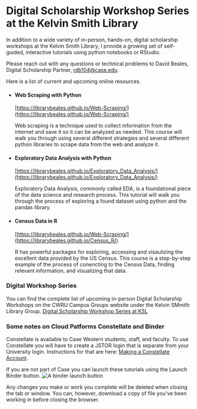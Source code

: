 # Digital Scholarship Workshop Series at the Kelvin Smith Library

In addition to a wide variety of in-person, hands-on, digital scholarship workshops at the Kelvin Smith Library, I provide a growing set of self-guided, interactive tutorials using python notebooks or RStudio.   

Please reach out with any questions or technical problems to David Beales, Digital Scholarship Partner, [rdb104@case.edu](mailto:rdb104@case.edu).

Here is a list of current and upcoming online resources.

- #### Web Scraping with Python
  [https://librarybeales.github.io/Web-Scraping/](https://librarybeales.github.io/Web-Scraping/)

  Web scraping is a technique used to collect information from the internet and save it so it can be analyzed as needed.  This course will walk you through using several different strategies and several different python libraries to scrape    data from the web and analyze it.

- #### Exploratory Data Analysis with Python
  [https://librarybeales.github.io/Exploratory_Data_Analysis/](https://librarybeales.github.io/Exploratory_Data_Analysis/)

  Exploratory Data Analysis, commonly called EDA, is a foundational piece of the data science and research process. This tutorial will walk you through the process of exploring a found dataset using python and the pandas library.

- #### Census Data in R
  [https://librarybeales.github.io/Web-Scraping/](https://librarybeales.github.io/Census_R/)

  R has powerful packages for exploring, accessing and visaulizing the excellent data provided by the US Census.  This course is a step-by-step example of the process of conencting to the Census Data, finding relevant information, and
  visualizing that data.



### Digital Workshop Series

You can find the complete list of upcoming in-person Digital Scholarship Workshops on the CWRU Campus Groups website under the Kelvin SMmith Library Group.
[Digital Scholarship Workshop Series at KSL](https://community.case.edu/events_list?topic_tags=1778970&show=upcoming)


### Some notes on Cloud Patforms Constellate and Binder

Constellate is available to Case Western students, staff, and faculty.  To use Constellate you will have to create a JSTOR login that is separate from your University login.  Instructions for that are here:  <a href="https://librarybeales.github.io/CreateLogin/" target=blank>Making a Constellate Account</a>.

If you are not part of Case you can launch these tutorials using the Launch Binder button.  ![A binder launch button](https://mybinder.org/static/images/badge_logo.svg)  

Any changes you make or work you complete will be deleted when closing the tab or window.  You can, however, download a copy of file you've been working in before closing the browser.  
